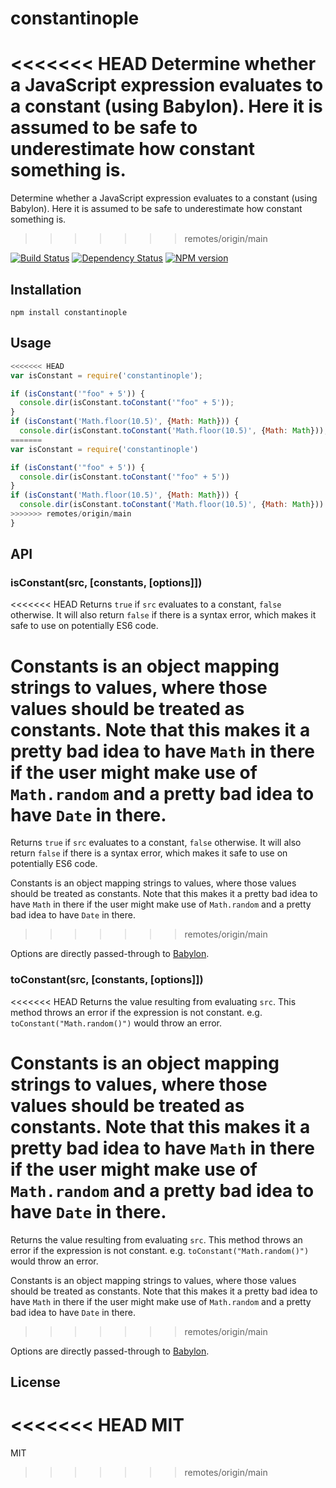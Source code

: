 # constantinople

<<<<<<< HEAD
Determine whether a JavaScript expression evaluates to a constant (using Babylon). Here it is assumed to be safe to underestimate how constant something is.
=======
Determine whether a JavaScript expression evaluates to a constant (using Babylon).  Here it is assumed to be safe to underestimate how constant something is.
>>>>>>> remotes/origin/main

[![Build Status](https://img.shields.io/travis/pugjs/constantinople/master.svg)](https://travis-ci.org/pugjs/constantinople)
[![Dependency Status](https://img.shields.io/david/pugjs/constantinople.svg)](https://david-dm.org/pugjs/constantinople)
[![NPM version](https://img.shields.io/npm/v/constantinople.svg)](https://www.npmjs.org/package/constantinople)

## Installation

    npm install constantinople

## Usage

```js
<<<<<<< HEAD
var isConstant = require('constantinople');

if (isConstant('"foo" + 5')) {
  console.dir(isConstant.toConstant('"foo" + 5'));
}
if (isConstant('Math.floor(10.5)', {Math: Math})) {
  console.dir(isConstant.toConstant('Math.floor(10.5)', {Math: Math}));
=======
var isConstant = require('constantinople')

if (isConstant('"foo" + 5')) {
  console.dir(isConstant.toConstant('"foo" + 5'))
}
if (isConstant('Math.floor(10.5)', {Math: Math})) {
  console.dir(isConstant.toConstant('Math.floor(10.5)', {Math: Math}))
>>>>>>> remotes/origin/main
}
```

## API

### isConstant(src, [constants, [options]])

<<<<<<< HEAD
Returns `true` if `src` evaluates to a constant, `false` otherwise. It will also return `false` if there is a syntax error, which makes it safe to use on potentially ES6 code.

Constants is an object mapping strings to values, where those values should be treated as constants. Note that this makes it a pretty bad idea to have `Math` in there if the user might make use of `Math.random` and a pretty bad idea to have `Date` in there.
=======
Returns `true` if `src` evaluates to a constant, `false` otherwise.  It will also return `false` if there is a syntax error, which makes it safe to use on potentially ES6 code.

Constants is an object mapping strings to values, where those values should be treated as constants.  Note that this makes it a pretty bad idea to have `Math` in there if the user might make use of `Math.random` and a pretty bad idea to have `Date` in there.
>>>>>>> remotes/origin/main

Options are directly passed-through to [Babylon](https://github.com/babel/babylon#options).

### toConstant(src, [constants, [options]])

<<<<<<< HEAD
Returns the value resulting from evaluating `src`. This method throws an error if the expression is not constant. e.g. `toConstant("Math.random()")` would throw an error.

Constants is an object mapping strings to values, where those values should be treated as constants. Note that this makes it a pretty bad idea to have `Math` in there if the user might make use of `Math.random` and a pretty bad idea to have `Date` in there.
=======
Returns the value resulting from evaluating `src`.  This method throws an error if the expression is not constant.  e.g. `toConstant("Math.random()")` would throw an error.

Constants is an object mapping strings to values, where those values should be treated as constants.  Note that this makes it a pretty bad idea to have `Math` in there if the user might make use of `Math.random` and a pretty bad idea to have `Date` in there.
>>>>>>> remotes/origin/main

Options are directly passed-through to [Babylon](https://github.com/babel/babylon#options).

## License

<<<<<<< HEAD
MIT
=======
  MIT
>>>>>>> remotes/origin/main
